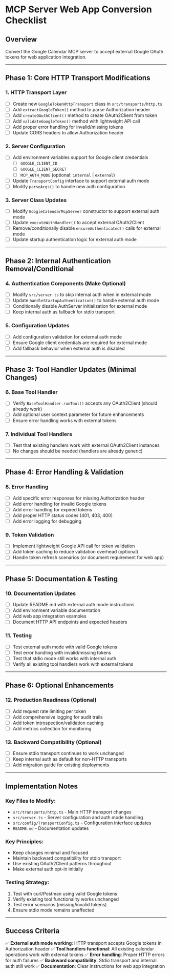 # MCP Server Web App Conversion Checklist

## Overview
Convert the Google Calendar MCP server to accept external Google OAuth tokens for web application integration.

---

## Phase 1: Core HTTP Transport Modifications

### 1. HTTP Transport Layer
- [ ] Create new `GoogleTokenHttpTransport` class in `src/transports/http.ts`
- [ ] Add `extractGoogleToken()` method to parse Authorization header
- [ ] Add `createOAuthClient()` method to create OAuth2Client from token
- [ ] Add `validateGoogleToken()` method with lightweight API call
- [ ] Add proper error handling for invalid/missing tokens
- [ ] Update CORS headers to allow Authorization header

### 2. Server Configuration
- [ ] Add environment variables support for Google client credentials
  - [ ] `GOOGLE_CLIENT_ID`
  - [ ] `GOOGLE_CLIENT_SECRET`
  - [ ] `MCP_AUTH_MODE` (optional: `internal` | `external`)
- [ ] Update `TransportConfig` interface to support external auth mode
- [ ] Modify `parseArgs()` to handle new auth configuration

### 3. Server Class Updates
- [ ] Modify `GoogleCalendarMcpServer` constructor to support external auth mode
- [ ] Update `executeWithHandler()` to accept external OAuth2Client
- [ ] Remove/conditionally disable `ensureAuthenticated()` calls for external mode
- [ ] Update startup authentication logic for external auth mode

---

## Phase 2: Internal Authentication Removal/Conditional

### 4. Authentication Components (Make Optional)
- [ ] Modify `src/server.ts` to skip internal auth when in external mode
- [ ] Update `handleStartupAuthentication()` to handle external auth mode
- [ ] Conditionally disable AuthServer initialization for external mode
- [ ] Keep internal auth as fallback for stdio transport

### 5. Configuration Updates
- [ ] Add configuration validation for external auth mode
- [ ] Ensure Google client credentials are required for external mode
- [ ] Add fallback behavior when external auth is disabled

---

## Phase 3: Tool Handler Updates (Minimal Changes)

### 6. Base Tool Handler
- [ ] Verify `BaseToolHandler.runTool()` accepts any OAuth2Client (should already work)
- [ ] Add optional user context parameter for future enhancements
- [ ] Ensure error handling works with external tokens

### 7. Individual Tool Handlers
- [ ] Test that existing handlers work with external OAuth2Client instances
- [ ] No changes should be needed (handlers are already generic)

---

## Phase 4: Error Handling & Validation

### 8. Error Handling
- [ ] Add specific error responses for missing Authorization header
- [ ] Add error handling for invalid Google tokens
- [ ] Add error handling for expired tokens
- [ ] Add proper HTTP status codes (401, 403, 400)
- [ ] Add error logging for debugging

### 9. Token Validation
- [ ] Implement lightweight Google API call for token validation
- [ ] Add token caching to reduce validation overhead (optional)
- [ ] Handle token refresh scenarios (or document requirement for web app)

---

## Phase 5: Documentation & Testing

### 10. Documentation Updates
- [ ] Update README.md with external auth mode instructions
- [ ] Add environment variable documentation
- [ ] Add web app integration examples
- [ ] Document HTTP API endpoints and expected headers

### 11. Testing
- [ ] Test external auth mode with valid Google tokens
- [ ] Test error handling with invalid/missing tokens
- [ ] Test that stdio mode still works with internal auth
- [ ] Verify all existing tool handlers work with external tokens

---

## Phase 6: Optional Enhancements

### 12. Production Readiness (Optional)
- [ ] Add request rate limiting per token
- [ ] Add comprehensive logging for audit trails
- [ ] Add token introspection/validation caching
- [ ] Add metrics collection for monitoring

### 13. Backward Compatibility (Optional)
- [ ] Ensure stdio transport continues to work unchanged
- [ ] Keep internal auth as default for non-HTTP transports
- [ ] Add migration guide for existing deployments

---

## Implementation Notes

### Key Files to Modify:
- `src/transports/http.ts` - Main HTTP transport changes
- `src/server.ts` - Server configuration and auth mode handling
- `src/config/TransportConfig.ts` - Configuration interface updates
- `README.md` - Documentation updates

### Key Principles:
- Keep changes minimal and focused
- Maintain backward compatibility for stdio transport
- Use existing OAuth2Client patterns throughout
- Make external auth opt-in initially

### Testing Strategy:
1. Test with curl/Postman using valid Google tokens
2. Verify existing tool functionality works unchanged
3. Test error scenarios (missing/invalid tokens)
4. Ensure stdio mode remains unaffected

---

## Success Criteria

✅ **External auth mode working**: HTTP transport accepts Google tokens in Authorization header
✅ **Tool handlers functional**: All existing calendar operations work with external tokens
✅ **Error handling**: Proper HTTP errors for auth failures
✅ **Backward compatibility**: Stdio transport and internal auth still work
✅ **Documentation**: Clear instructions for web app integration
